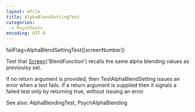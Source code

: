 ```yaml
---
layout: mfile
title: AlphaBlendSettingTest
categories:
  - PsychTests
encoding: UTF-8
---
```


failFlag=AlphaBlendSettingTest([screenNumber])

Test that [Screen](/docs/Screen)('BlendFunction') recalls the same alpha blending values
as previoulsy set.

If no return argument is provided, then TestAlphaBlendSetting issues an error
when a test fails.  If a return argument is supplied then it signals a
failed test only by returning true, without issuing an error.

See also: AlphaBlendingTest, PsychAlphaBlending